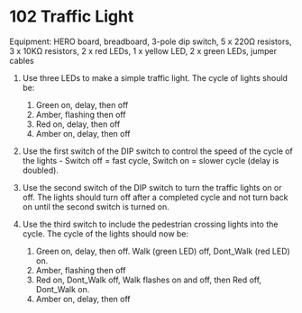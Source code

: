 # 102 Traffic Light
Equipment: HERO board, breadboard, 3-pole dip switch, 5 x 220Ω resistors, 3 x 10KΩ resistors, 2 x red LEDs, 1 x yellow LED, 2 x green LEDs, jumper cables

1. Use three LEDs to make a simple traffic light. The cycle of lights should be:
    1. Green on, delay, then off
    2. Amber, flashing then off
    3. Red on, delay, then off
    4. Amber on, delay, then off 

2. Use the first switch of the DIP switch to control the speed of the cycle of the lights - Switch off = fast cycle, Switch on = slower cycle (delay is doubled). 

3. Use the second switch of the DIP switch to turn the traffic lights on or off. The lights should turn off after a completed cycle and not turn back on until the second switch is turned on.

4. Use the third switch to include the pedestrian crossing lights into the cycle. The cycle of the lights should now be:
    1. Green on, delay, then off. Walk (green LED) off, Dont_Walk (red LED) on.
    2. Amber, flashing then off
    3. Red on, Dont_Walk off, Walk flashes on and off, then Red off, Dont_Walk on.
    4. Amber on, delay, then off 
